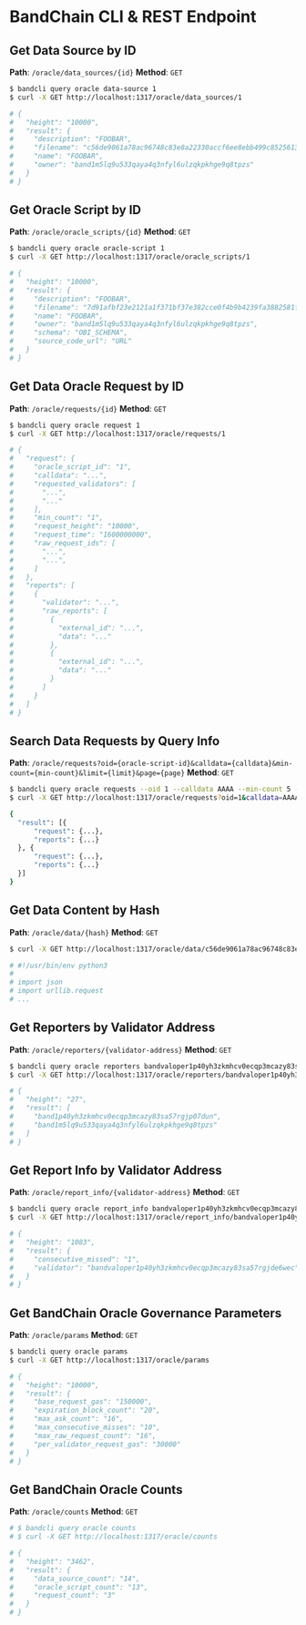# BandChain CLI & REST Endpoint

## Get Data Source by ID

**Path**: `/oracle/data_sources/{id}`
**Method**: `GET`

```bash
$ bandcli query oracle data-source 1
$ curl -X GET http://localhost:1317/oracle/data_sources/1

# {
#   "height": "10000",
#   "result": {
#     "description": "FOOBAR",
#     "filename": "c56de9061a78ac96748c83e8a22330accf6ee8ebb499c8525613149a70ec49d0",
#     "name": "FOOBAR",
#     "owner": "band1m5lq9u533qaya4q3nfyl6ulzqkpkhge9q8tpzs"
#   }
# }
```

## Get Oracle Script by ID

**Path**: `/oracle/oracle_scripts/{id}`
**Method**: `GET`

```bash
$ bandcli query oracle oracle-script 1
$ curl -X GET http://localhost:1317/oracle/oracle_scripts/1

# {
#   "height": "10000",
#   "result": {
#     "description": "FOOBAR",
#     "filename": "7d91afbf23e2121a1f371bf37e382cce0f4b9b4239fa3882581f4dc8f2c993ce",
#     "name": "FOOBAR",
#     "owner": "band1m5lq9u533qaya4q3nfyl6ulzqkpkhge9q8tpzs",
#     "schema": "OBI_SCHEMA",
#     "source_code_url": "URL"
#   }
# }
```

## Get Data Oracle Request by ID

**Path**: `/oracle/requests/{id}`
**Method**: `GET`

```bash
$ bandcli query oracle request 1
$ curl -X GET http://localhost:1317/oracle/requests/1

# {
#   "request": {
#     "oracle_script_id": "1",
#     "calldata": "...",
#     "requested_validators": [
#       "...",
#       "..."
#     ],
#     "min_count": "1",
#     "request_height": "10000",
#     "request_time": "1600000000",
#     "raw_request_ids": [
#       "...",
#       "...",
#     ]
#   },
#   "reports": [
#     {
#       "validator": "...",
#       "raw_reports": [
#         {
#           "external_id": "...",
#           "data": "..."
#         },
#         {
#           "external_id": "...",
#           "data": "..."
#         }
#       ]
#     }
#   ]
# }
```

## Search Data Requests by Query Info

**Path**: `/oracle/requests?oid={oracle-script-id}&calldata={calldata}&min-count={min-count}&limit={limit}&page={page}`
**Method**: `GET`

```bash
$ bandcli query oracle requests --oid 1 --calldata AAAA --min-count 5 --limit 10 --page 2
$ curl -X GET http://localhost:1317/oracle/requests?oid=1&calldata=AAAA&min-count=5&limit=10&page=2

{
  "result": [{
      "request": {...},
      "reports": {...}
  }, {
      "request": {...},
      "reports": {...}
  }]
}
```

## Get Data Content by Hash

**Path**: `/oracle/data/{hash}`
**Method**: `GET`

```bash
$ curl -X GET http://localhost:1317/oracle/data/c56de9061a78ac96748c83e8a22330accf6ee8ebb499c8525613149a70ec49d0

# #!/usr/bin/env python3
# 
# import json
# import urllib.request
# ...
```

## Get Reporters by Validator Address

**Path**: `/oracle/reporters/{validator-address}`
**Method**: `GET`

```bash
$ bandcli query oracle reporters bandvaloper1p40yh3zkmhcv0ecqp3mcazy83sa57rgjde6wec
$ curl -X GET http://localhost:1317/oracle/reporters/bandvaloper1p40yh3zkmhcv0ecqp3mcazy83sa57rgjde6wec

# {
#   "height": "27",
#   "result": [
#     "band1p40yh3zkmhcv0ecqp3mcazy83sa57rgjp07dun",
#     "band1m5lq9u533qaya4q3nfyl6ulzqkpkhge9q8tpzs"
#   ]
# }
```

## Get Report Info by Validator Address

**Path**: `/oracle/report_info/{validator-address}`
**Method**: `GET`

```bash
$ bandcli query oracle report_info bandvaloper1p40yh3zkmhcv0ecqp3mcazy83sa57rgjde6wec
$ curl -X GET http://localhost:1317/oracle/report_info/bandvaloper1p40yh3zkmhcv0ecqp3mcazy83sa57rgjde6wec

# {
#   "height": "1083",
#   "result": {
#     "consecutive_missed": "1",
#     "validator": "bandvaloper1p40yh3zkmhcv0ecqp3mcazy83sa57rgjde6wec"
#   }
# }
```

## Get BandChain Oracle Governance Parameters

**Path**: `/oracle/params`
**Method**: `GET`

```bash
$ bandcli query oracle params
$ curl -X GET http://localhost:1317/oracle/params

# {
#   "height": "10000",
#   "result": {
#     "base_request_gas": "150000",
#     "expiration_block_count": "20",
#     "max_ask_count": "16",
#     "max_consecutive_misses": "10",
#     "max_raw_request_count": "16",
#     "per_validator_request_gas": "30000"
#   }
# }
```

## Get BandChain Oracle Counts

**Path**: `/oracle/counts`
**Method**: `GET`

```bash
# $ bandcli query oracle counts
# $ curl -X GET http://localhost:1317/oracle/counts

# {
#   "height": "3462",
#   "result": {
#     "data_source_count": "14",
#     "oracle_script_count": "13",
#     "request_count": "3"
#   }
# }
```
